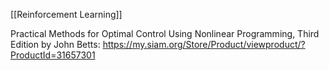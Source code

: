 [[Reinforcement Learning]]

Practical Methods for Optimal Control Using Nonlinear Programming, Third Edition by John Betts:
https://my.siam.org/Store/Product/viewproduct/?ProductId=31657301